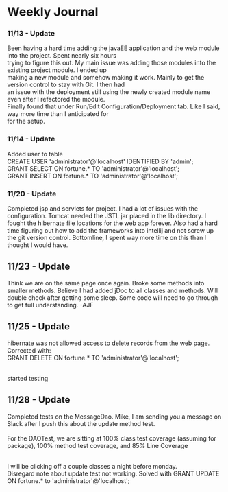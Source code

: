 # Weekly Journal
### 11/13 - Update
Been having a hard time adding the javaEE application and the web module into the project. Spent nearly six hours <br />
trying to figure this out. My main issue was adding those modules into the existing project module. I ended up <br />
making a new module and somehow making it work. Mainly to get the version control to stay with Git. I then had <br /> 
an issue with the deployment still using the newly created module name even after I refactored the module. <br />
Finally found that under Run/Edit Configuration/Deployment tab. Like I said, way more time than I anticipated for <br />
for the setup.

### 11/14 - Update
Added user to table <br />
CREATE USER 'administrator'@'localhost' IDENTIFIED BY 'admin'; <br />
GRANT SELECT ON fortune.* TO 'administrator'@'localhost'; <br />
GRANT INSERT ON fortune.* TO 'administrator'@'localhost'; <br />

### 11/20 - Update
Completed jsp and servlets for project. I had a lot of issues with the configuration. Tomcat needed the JSTL jar 
placed in the lib directory. I fought the hibernate file locations for the web app forever. Also had a hard time
figuring out how to add the frameworks into intellij and not screw up the git version control. Bottomline, I spent
way more time on this than I thought I would have.
    
## 11/23 - Update
Think we are on the same page once again.  Broke some methods into smaller methods.  Believe I had added jDoc to all 
classes and methods. Will double check after getting some sleep.
Some code will need to go through to get full understanding. -AJF

## 11/25 - Update
hibernate was not allowed access to delete records from the web page. Corrected with: <br />
GRANT DELETE ON fortune.* TO 'administrator'@'localhost'; <br />

<br />
started testing 

## 11/28 - Update
Completed tests on the MessageDao. Mike, I am sending you a message on Slack after I push this about the update
method test.  <br /><br />
For the DAOTest, we are sitting at 100% class test coverage (assuming for package), 100% method test coverage, and 85% Line Coverage

<br />
I will be clicking off a couple classes a night before monday.

<br />
Disregard note about update test not working. Solved with
GRANT UPDATE ON fortune.* to 'administrator'@'localhost';